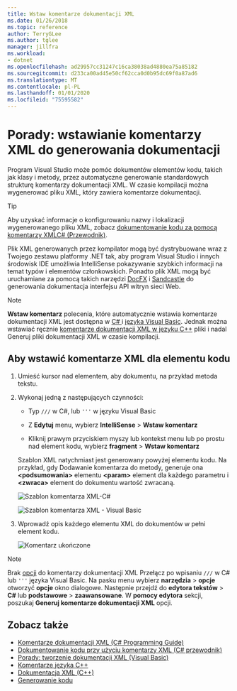 ```yaml
---
title: Wstaw komentarze dokumentacji XML
ms.date: 01/26/2018
ms.topic: reference
author: TerryGLee
ms.author: tglee
manager: jillfra
ms.workload:
- dotnet
ms.openlocfilehash: ad29957cc31247c16ca38038ad4880ea75a85182
ms.sourcegitcommit: d233ca00ad45e50cf62cca0d0b95dc69f0a87ad6
ms.translationtype: MT
ms.contentlocale: pl-PL
ms.lasthandoff: 01/01/2020
ms.locfileid: "75595582"
---
```

# <a name="how-to-insert-xml-comments-for-documentation-generation"></a>Porady: wstawianie komentarzy XML do generowania dokumentacji

Program Visual Studio może pomóc dokumentów elementów kodu, takich jak klasy i metody, przez automatyczne generowanie standardowych strukturę komentarzy dokumentacji XML. W czasie kompilacji można wygenerować pliku XML, który zawiera komentarze dokumentacji.

> [!TIP]
> Aby uzyskać informacje o konfigurowaniu nazwy i lokalizacji wygenerowanego pliku XML, zobacz [dokumentowanie kodu za pomocą komentarzy XMLC# (Przewodnik)](/dotnet/csharp/codedoc).

Plik XML generowanych przez kompilator mogą być dystrybuowane wraz z Twojego zestawu platformy .NET tak, aby program Visual Studio i innych środowisk IDE umożliwia IntelliSense pokazywanie szybkich informacji na temat typów i elementów członkowskich. Ponadto plik XML mogą być uruchamiane za pomocą takich narzędzi [DocFX](https://dotnet.github.io/docfx/) i [Sandcastle](https://www.microsoft.com/download/details.aspx?id=10526) do generowania dokumentacja interfejsu API witryn sieci Web.

> [!NOTE]
> **Wstaw komentarz** polecenia, które automatycznie wstawia komentarze dokumentacji XML jest dostępna w [ C# ](/dotnet/csharp/programming-guide/xmldoc/xml-documentation-comments) i [języka Visual Basic](/dotnet/visual-basic/programming-guide/program-structure/how-to-create-xml-documentation). Jednak można wstawiać ręcznie [komentarze dokumentacji XML w języku C++](/cpp/build/reference/xml-documentation-visual-cpp) pliki i nadal Generuj pliki dokumentacji XML w czasie kompilacji.

## <a name="to-insert-xml-comments-for-a-code-element"></a>Aby wstawić komentarze XML dla elementu kodu

1. Umieść kursor nad elementem, aby dokumentu, na przykład metoda tekstu.

1. Wykonaj jedną z następujących czynności:

   - Typ `///` w C#, lub `'''` w języku Visual Basic

   - Z **Edytuj** menu, wybierz **IntelliSense** > **Wstaw komentarz**

   - Kliknij prawym przyciskiem myszy lub kontekst menu lub po prostu nad element kodu, wybierz **fragment** > **Wstaw komentarz**

   Szablon XML natychmiast jest generowany powyżej elementu kodu. Na przykład, gdy Dodawanie komentarza do metody, generuje ona **\<podsumowania\>** elementu **\<param\>** element dla każdego parametru i **\<zwraca\>** element do dokumentu wartość zwracaną.

   ![Szablon komentarza XML-C#](media/doc-preview-cs.png)

   ![Szablon komentarza XML - Visual Basic](media/doc-preview-vb.png)

1. Wprowadź opis każdego elementu XML do dokumentów w pełni element kodu.

   ![Komentarz ukończone](media/doc-result-cs.png)

> [!NOTE]
> Brak [opcji](../../ide/reference/options-text-editor-csharp-advanced.md) do komentarzy dokumentacji XML Przełącz po wpisaniu `///` w C# lub `'''` języka Visual Basic. Na pasku menu wybierz **narzędzia** > **opcje** otworzyć **opcje** okno dialogowe. Następnie przejdź do **edytora tekstów**  >  **C#** lub **podstawowe** > **zaawansowane**. W **pomocy edytora** sekcji, poszukaj **Generuj komentarze dokumentacji XML** opcji.

## <a name="see-also"></a>Zobacz także

- [Komentarze dokumentacji XML (C# Programming Guide)](/dotnet/csharp/programming-guide/xmldoc/xml-documentation-comments)
- [Dokumentowanie kodu przy użyciu komentarzy XML (C# przewodnik)](/dotnet/csharp/codedoc)
- [Porady: tworzenie dokumentacji XML (Visual Basic)](/dotnet/visual-basic/programming-guide/program-structure/how-to-create-xml-documentation)
- [Komentarze języka C++](/cpp/cpp/comments-cpp)
- [Dokumentacja XML (C++)](/cpp/build/reference/xml-documentation-visual-cpp)
- [Generowanie kodu](../code-generation-in-visual-studio.md)

